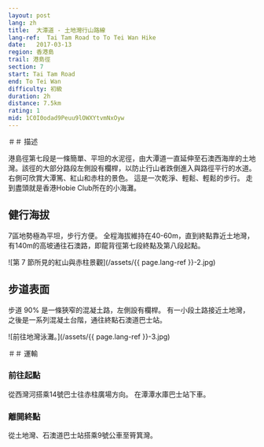 ```yaml
---
layout: post
lang: zh
title:  大潭道 - 土地灣行山路線
lang-ref:  Tai Tam Road to To Tei Wan Hike
date:   2017-03-13
region: 香港島
trail: 港島徑
section: 7
start: Tai Tam Road
end: To Tei Wan
difficulty: 初級
duration: 2h
distance: 7.5km
rating: 1
mid: 1C0I0odad9Peuu9lOWXYtvmNxOyw
---
```

＃＃ 描述

港島徑第七段是一條簡單、平坦的水泥徑，由大潭道一直延伸至石澳西海岸的土地灣。該徑的大部分路段左側設有欄桿，以防止行山者跌倒進入與路徑平行的水道。 右側可欣賞大潭篤、紅山和赤柱的景色。 這是一次乾淨、輕鬆、輕鬆的步行。 走到盡頭就是香港Hobie Club所在的小海灘。

## 健行海拔

7區地勢極為平坦，步行方便。 全程海拔維持在40-60m，直到終點靠近土地灣，有140m的高坡通往石澳路，即龍背徑第七段終點及第八段起點。

![第 7 節所見的紅山與赤柱景觀](/assets/{{ page.lang-ref }}-2.jpg)

## 步道表面

步道 90% 是一條狹窄的混凝土路，左側設有欄桿。 有一小段土路接近土地灣，之後是一系列混凝土台階，通往終點石澳道巴士站。

![前往地灣泳灘。](/assets/{{ page.lang-ref }}-3.jpg)

＃＃ 運輸

### 前往起點

從西灣河搭乘14號巴士往赤柱廣場方向。 在潭潭水庫巴士站下車。

### 離開終點

從土地灣、石澳道巴士站搭乘9號公車至筲箕灣。